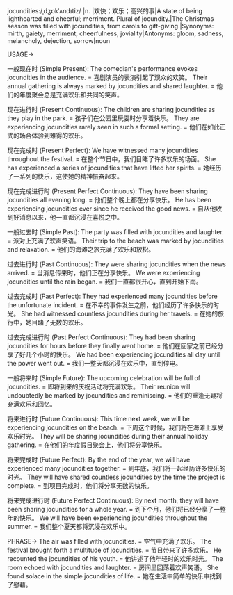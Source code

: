 jocundities:/ˌdʒɒkˈʌndɪtiz/ |n. |欢快；欢乐；高兴的事|A state of being lighthearted and cheerful; merriment.  Plural of jocundity.|The Christmas season was filled with jocundities, from carols to gift-giving.|Synonyms: mirth, gaiety, merriment, cheerfulness, joviality|Antonyms: gloom, sadness, melancholy, dejection, sorrow|noun


USAGE->

一般现在时 (Simple Present):
The comedian's performance evokes jocundities in the audience. = 喜剧演员的表演引起了观众的欢笑。
Their annual gathering is always marked by jocundities and shared laughter. = 他们的年度聚会总是充满欢乐和共同的笑声。

现在进行时 (Present Continuous):
The children are sharing jocundities as they play in the park. = 孩子们在公园里玩耍时分享着快乐。
They are experiencing jocundities rarely seen in such a formal setting. = 他们在如此正式的场合体验到难得的欢乐。

现在完成时 (Present Perfect):
We have witnessed many jocundities throughout the festival. = 在整个节日中，我们目睹了许多欢乐的场面。
She has experienced a series of jocundities that have lifted her spirits. = 她经历了一系列的快乐，这使她的精神振奋起来。

现在完成进行时 (Present Perfect Continuous):
They have been sharing jocundities all evening long. = 他们整个晚上都在分享快乐。
He has been experiencing jocundities ever since he received the good news. = 自从他收到好消息以来，他一直都沉浸在喜悦之中。

一般过去时 (Simple Past):
The party was filled with jocundities and laughter. = 派对上充满了欢声笑语。
Their trip to the beach was marked by jocundities and relaxation. = 他们的海滩之旅充满了欢乐和放松。

过去进行时 (Past Continuous):
They were sharing jocundities when the news arrived. = 当消息传来时，他们正在分享快乐。
We were experiencing jocundities until the rain began. = 我们一直都很开心，直到开始下雨。

过去完成时 (Past Perfect):
They had experienced many jocundities before the unfortunate incident. = 在不幸的事件发生之前，他们经历了许多快乐的时光。
She had witnessed countless jocundities during her travels. = 在她的旅行中，她目睹了无数的欢乐。

过去完成进行时 (Past Perfect Continuous):
They had been sharing jocundities for hours before they finally went home. = 他们在回家之前已经分享了好几个小时的快乐。
We had been experiencing jocundities all day until the power went out. = 我们一整天都沉浸在欢乐中，直到停电。


一般将来时 (Simple Future):
The upcoming celebration will be full of jocundities. = 即将到来的庆祝活动将充满欢乐。
Their reunion will undoubtedly be marked by jocundities and reminiscing. = 他们的重逢无疑将充满欢乐和回忆。

将来进行时 (Future Continuous):
This time next week, we will be experiencing jocundities on the beach. = 下周这个时候，我们将在海滩上享受欢乐时光。
They will be sharing jocundities during their annual holiday gathering. = 在他们的年度假日聚会上，他们将分享快乐。

将来完成时 (Future Perfect):
By the end of the year, we will have experienced many jocundities together. = 到年底，我们将一起经历许多快乐的时光。
They will have shared countless jocundities by the time the project is complete. = 到项目完成时，他们将分享无数的快乐。

将来完成进行时 (Future Perfect Continuous):
By next month, they will have been sharing jocundities for a whole year. = 到下个月，他们将已经分享了一整年的快乐。
We will have been experiencing jocundities throughout the summer. = 我们整个夏天都将沉浸在欢乐中。



PHRASE->
The air was filled with jocundities. =  空气中充满了欢乐。
The festival brought forth a multitude of jocundities. = 节日带来了许多欢乐。
He recounted the jocundities of his youth. = 他讲述了他年轻时的欢乐时光。
The room echoed with jocundities and laughter. = 房间里回荡着欢声笑语。
She found solace in the simple jocundities of life. =  她在生活中简单的快乐中找到了慰藉。
